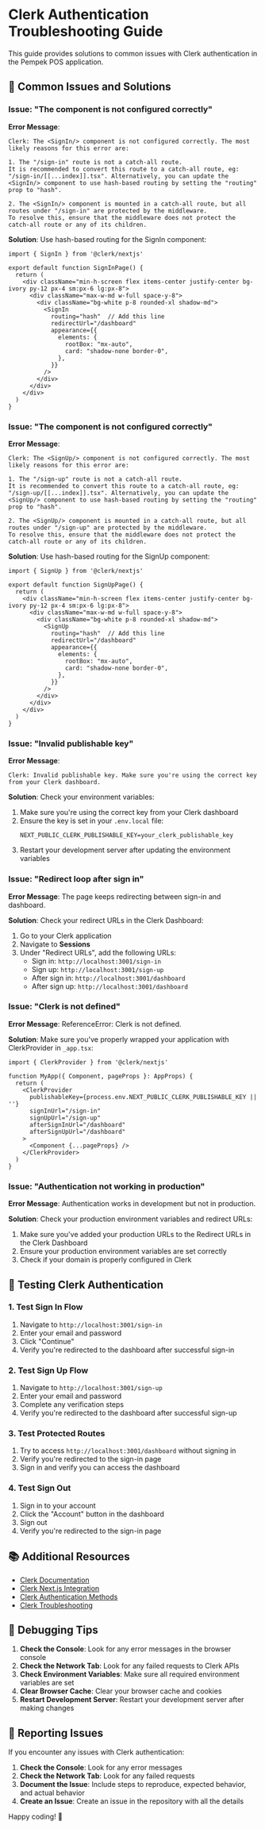 # Clerk Authentication Troubleshooting Guide

This guide provides solutions to common issues with Clerk authentication in the Pempek POS application.

## 🔧 Common Issues and Solutions

### Issue: "The <SignIn/> component is not configured correctly"

**Error Message**:
```
Clerk: The <SignIn/> component is not configured correctly. The most likely reasons for this error are:

1. The "/sign-in" route is not a catch-all route.
It is recommended to convert this route to a catch-all route, eg: "/sign-in/[[...index]].tsx". Alternatively, you can update the <SignIn/> component to use hash-based routing by setting the "routing" prop to "hash".

2. The <SignIn/> component is mounted in a catch-all route, but all routes under "/sign-in" are protected by the middleware.
To resolve this, ensure that the middleware does not protect the catch-all route or any of its children.
```

**Solution**: Use hash-based routing for the SignIn component:

```tsx
import { SignIn } from '@clerk/nextjs'

export default function SignInPage() {
  return (
    <div className="min-h-screen flex items-center justify-center bg-ivory py-12 px-4 sm:px-6 lg:px-8">
      <div className="max-w-md w-full space-y-8">
        <div className="bg-white p-8 rounded-xl shadow-md">
          <SignIn 
            routing="hash"  // Add this line
            redirectUrl="/dashboard"
            appearance={{
              elements: {
                rootBox: "mx-auto",
                card: "shadow-none border-0",
              },
            }}
          />
        </div>
      </div>
    </div>
  )
}
```

### Issue: "The <SignUp/> component is not configured correctly"

**Error Message**:
```
Clerk: The <SignUp/> component is not configured correctly. The most likely reasons for this error are:

1. The "/sign-up" route is not a catch-all route.
It is recommended to convert this route to a catch-all route, eg: "/sign-up/[[...index]].tsx". Alternatively, you can update the <SignUp/> component to use hash-based routing by setting the "routing" prop to "hash".

2. The <SignUp/> component is mounted in a catch-all route, but all routes under "/sign-up" are protected by the middleware.
To resolve this, ensure that the middleware does not protect the catch-all route or any of its children.
```

**Solution**: Use hash-based routing for the SignUp component:

```tsx
import { SignUp } from '@clerk/nextjs'

export default function SignUpPage() {
  return (
    <div className="min-h-screen flex items-center justify-center bg-ivory py-12 px-4 sm:px-6 lg:px-8">
      <div className="max-w-md w-full space-y-8">
        <div className="bg-white p-8 rounded-xl shadow-md">
          <SignUp 
            routing="hash"  // Add this line
            redirectUrl="/dashboard"
            appearance={{
              elements: {
                rootBox: "mx-auto",
                card: "shadow-none border-0",
              },
            }}
          />
        </div>
      </div>
    </div>
  )
}
```

### Issue: "Invalid publishable key"

**Error Message**:
```
Clerk: Invalid publishable key. Make sure you're using the correct key from your Clerk dashboard.
```

**Solution**: Check your environment variables:

1. Make sure you're using the correct key from your Clerk dashboard
2. Ensure the key is set in your `.env.local` file:
   ```env
   NEXT_PUBLIC_CLERK_PUBLISHABLE_KEY=your_clerk_publishable_key
   ```
3. Restart your development server after updating the environment variables

### Issue: "Redirect loop after sign in"

**Error Message**: The page keeps redirecting between sign-in and dashboard.

**Solution**: Check your redirect URLs in the Clerk Dashboard:

1. Go to your Clerk application
2. Navigate to **Sessions**
3. Under "Redirect URLs", add the following URLs:
   - Sign in: `http://localhost:3001/sign-in`
   - Sign up: `http://localhost:3001/sign-up`
   - After sign in: `http://localhost:3001/dashboard`
   - After sign up: `http://localhost:3001/dashboard`

### Issue: "Clerk is not defined"

**Error Message**: ReferenceError: Clerk is not defined.

**Solution**: Make sure you've properly wrapped your application with ClerkProvider in `_app.tsx`:

```tsx
import { ClerkProvider } from '@clerk/nextjs'

function MyApp({ Component, pageProps }: AppProps) {
  return (
    <ClerkProvider
      publishableKey={process.env.NEXT_PUBLIC_CLERK_PUBLISHABLE_KEY || ''}
      signInUrl="/sign-in"
      signUpUrl="/sign-up"
      afterSignInUrl="/dashboard"
      afterSignUpUrl="/dashboard"
    >
      <Component {...pageProps} />
    </ClerkProvider>
  )
}
```

### Issue: "Authentication not working in production"

**Error Message**: Authentication works in development but not in production.

**Solution**: Check your production environment variables and redirect URLs:

1. Make sure you've added your production URLs to the Redirect URLs in the Clerk Dashboard
2. Ensure your production environment variables are set correctly
3. Check if your domain is properly configured in Clerk

## 🚀 Testing Clerk Authentication

### 1. Test Sign In Flow

1. Navigate to `http://localhost:3001/sign-in`
2. Enter your email and password
3. Click "Continue"
4. Verify you're redirected to the dashboard after successful sign-in

### 2. Test Sign Up Flow

1. Navigate to `http://localhost:3001/sign-up`
2. Enter your email and password
3. Complete any verification steps
4. Verify you're redirected to the dashboard after successful sign-up

### 3. Test Protected Routes

1. Try to access `http://localhost:3001/dashboard` without signing in
2. Verify you're redirected to the sign-in page
3. Sign in and verify you can access the dashboard

### 4. Test Sign Out

1. Sign in to your account
2. Click the "Account" button in the dashboard
3. Sign out
4. Verify you're redirected to the sign-in page

## 📚 Additional Resources

- [Clerk Documentation](https://clerk.com/docs)
- [Clerk Next.js Integration](https://clerk.com/docs/nextjs)
- [Clerk Authentication Methods](https://clerk.com/docs/authentication)
- [Clerk Troubleshooting](https://clerk.com/docs/troubleshooting)

## 🔧 Debugging Tips

1. **Check the Console**: Look for any error messages in the browser console
2. **Check the Network Tab**: Look for any failed requests to Clerk APIs
3. **Check Environment Variables**: Make sure all required environment variables are set
4. **Clear Browser Cache**: Clear your browser cache and cookies
5. **Restart Development Server**: Restart your development server after making changes

## 📝 Reporting Issues

If you encounter any issues with Clerk authentication:

1. **Check the Console**: Look for any error messages
2. **Check the Network Tab**: Look for any failed requests
3. **Document the Issue**: Include steps to reproduce, expected behavior, and actual behavior
4. **Create an Issue**: Create an issue in the repository with all the details

Happy coding! 🚀